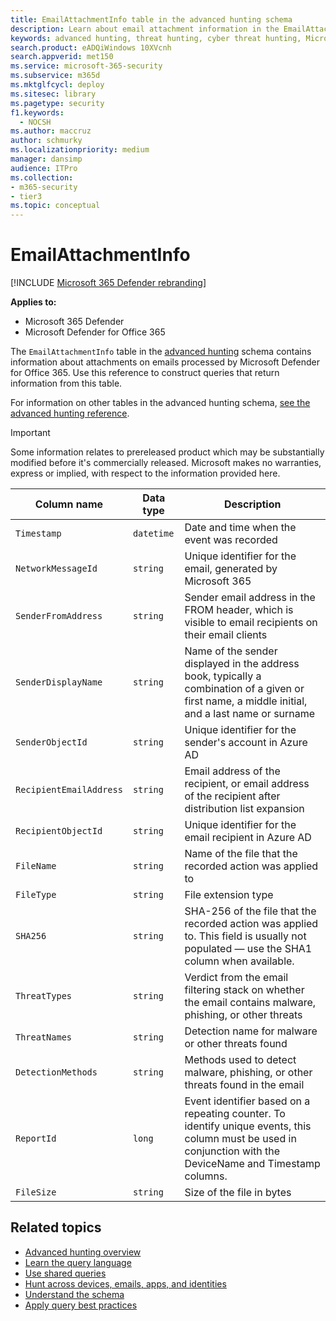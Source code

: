 ```yaml
---
title: EmailAttachmentInfo table in the advanced hunting schema
description: Learn about email attachment information in the EmailAttachmentInfo table of the advanced hunting schema
keywords: advanced hunting, threat hunting, cyber threat hunting, Microsoft 365 Defender, microsoft 365, m365, search, query, telemetry, schema reference, kusto, table, column, data type, description, EmailAttachmentInfo, network message id, sender, recipient, attachment id, attachment name, malware verdict
search.product: eADQiWindows 10XVcnh
search.appverid: met150
ms.service: microsoft-365-security
ms.subservice: m365d
ms.mktglfcycl: deploy
ms.sitesec: library
ms.pagetype: security
f1.keywords: 
  - NOCSH
ms.author: maccruz
author: schmurky
ms.localizationpriority: medium
manager: dansimp
audience: ITPro
ms.collection: 
- m365-security
- tier3
ms.topic: conceptual
---
```


# EmailAttachmentInfo

[!INCLUDE [Microsoft 365 Defender rebranding](../includes/microsoft-defender.md)]

**Applies to:**

- Microsoft 365 Defender
- Microsoft Defender for Office 365

The `EmailAttachmentInfo` table in the [advanced hunting](advanced-hunting-overview.md) schema contains information about attachments on emails processed by Microsoft Defender for Office 365. Use this reference to construct queries that return information from this table.

For information on other tables in the advanced hunting schema, [see the advanced hunting reference](advanced-hunting-schema-tables.md).

> [!IMPORTANT]
> Some information relates to prereleased product which may be substantially modified before it's commercially released. Microsoft makes no warranties, express or implied, with respect to the information provided here.

| Column name | Data type | Description |
|-------------|-----------|-------------|
| `Timestamp` | `datetime` | Date and time when the event was recorded |
| `NetworkMessageId` | `string` | Unique identifier for the email, generated by Microsoft 365 |
| `SenderFromAddress` | `string` | Sender email address in the FROM header, which is visible to email recipients on their email clients |
| `SenderDisplayName` | `string` | Name of the sender displayed in the address book, typically a combination of a given or first name, a middle initial, and a last name or surname |
| `SenderObjectId` | `string` | Unique identifier for the sender's account in Azure AD |
| `RecipientEmailAddress` | `string` | Email address of the recipient, or email address of the recipient after distribution list expansion |
| `RecipientObjectId` | `string` | Unique identifier for the email recipient in Azure AD |
| `FileName` | `string` | Name of the file that the recorded action was applied to |
| `FileType` | `string` | File extension type |
| `SHA256` | `string` | SHA-256 of the file that the recorded action was applied to. This field is usually not populated — use the SHA1 column when available. |
| `ThreatTypes` | `string` | Verdict from the email filtering stack on whether the email contains malware, phishing, or other threats |
| `ThreatNames` | `string` | Detection name for malware or other threats found |
| `DetectionMethods` | `string` | Methods used to detect malware, phishing, or other threats found in the email |
| `ReportId` | `long` | Event identifier based on a repeating counter. To identify unique events, this column must be used in conjunction with the DeviceName and Timestamp columns. |
| `FileSize` | `string` | Size of the file in bytes |

## Related topics

- [Advanced hunting overview](advanced-hunting-overview.md)
- [Learn the query language](advanced-hunting-query-language.md)
- [Use shared queries](advanced-hunting-shared-queries.md)
- [Hunt across devices, emails, apps, and identities](advanced-hunting-query-emails-devices.md)
- [Understand the schema](advanced-hunting-schema-tables.md)
- [Apply query best practices](advanced-hunting-best-practices.md)
